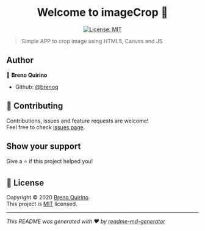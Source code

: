 <h1 align="center">Welcome to imageCrop 👋</h1>
<p align= "center">
  <a href="#" target="_blank">
    <img alt="License: MIT" src="https://img.shields.io/badge/License-MIT-yellow.svg" />
  </a>
</p>

> Simple APP to crop image using HTML5, Canvas and JS

## Author

👤 **Breno Quirino**

* Github: [@brenoq](https://github.com/brenoq)

## 🤝 Contributing

Contributions, issues and feature requests are welcome!<br />Feel free to check [issues page](https://github.com/brenoq/imageCrop/issues).

## Show your support

Give a ⭐️ if this project helped you!

## 📝 License

Copyright © 2020 [Breno Quirino](https://github.com/brenoq).<br />
This project is [MIT](https://github.com/brenoq/imageCrop/blob/master/LICENSE) licensed.

***

_This README was generated with ❤️ by [readme-md-generator](https://github.com/kefranabg/readme-md-generator)_